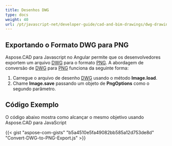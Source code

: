```yaml
---
title: Desenhos DWG
type: docs
weight: 40
url: /pt/javascript-net/developer-guide/cad-and-bim-drawings/dwg-drawings/
---
```


## **Exportando o Formato DWG para PNG**

Aspose.CAD para Javascript no Angular permite que os desenvolvedores exportem um arquivo [DWG](https://docs.fileformat.com/cad/dwg/) para o formato [PNG](https://docs.fileformat.com/image/png/).
A abordagem de conversão de [DWG](https://docs.fileformat.com/cad/dwg/) para [PNG](https://docs.fileformat.com/image/png/) funciona da seguinte forma:

1. Carregue o arquivo de desenho [DWG](https://docs.fileformat.com/cad/dwg/) usando o método **Image.load**.
1. Chame **Image.save** passando um objeto de **PngOptions** como o segundo parâmetro.

## Código Exemplo

O código abaixo mostra como alcançar o mesmo objetivo usando Aspose.CAD para JavaScript

{{< gist "aspose-com-gists" "b5a4510e5fa49082bb585a12d753de8d" "Convert-DWG-to-PNG-Export.js" >}}
